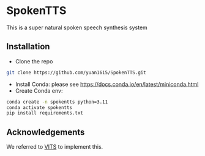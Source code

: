 # SpokenTTS
This is a super natural spoken speech synthesis system

## Installation

- Clone the repo
``` sh
git clone https://github.com/yuan1615/SpokenTTS.git
```

- Install Conda: please see https://docs.conda.io/en/latest/miniconda.html
- Create Conda env:

``` sh
conda create -n spokentts python=3.11
conda activate spokentts 
pip install requirements.txt
```

## Acknowledgements
We referred to [VITS](https://github.com/jaywalnut310/vits) to implement this.
